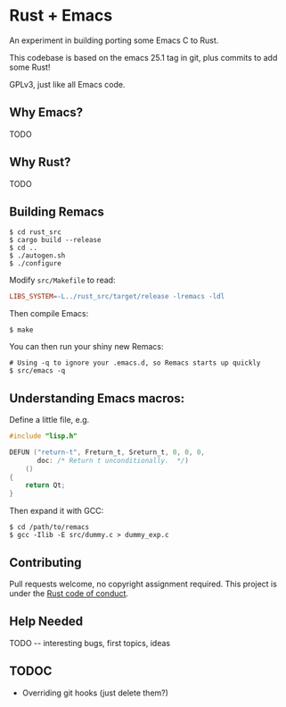 # Rust + Emacs

An experiment in building porting some Emacs C to Rust.

This codebase is based on the emacs 25.1 tag in git, plus commits to
add some Rust!

GPLv3, just like all Emacs code.

## Why Emacs?

TODO

## Why Rust?

TODO

## Building Remacs

```
$ cd rust_src
$ cargo build --release
$ cd ..
$ ./autogen.sh
$ ./configure
```

Modify `src/Makefile` to read:

``` makefile
LIBS_SYSTEM=-L../rust_src/target/release -lremacs -ldl
```

Then compile Emacs:

```
$ make
```

You can then run your shiny new Remacs:

```
# Using -q to ignore your .emacs.d, so Remacs starts up quickly
$ src/emacs -q
```

## Understanding Emacs macros:

Define a little file, e.g.

``` c
#include "lisp.h"

DEFUN ("return-t", Freturn_t, Sreturn_t, 0, 0, 0,
       doc: /* Return t unconditionally.  */)
    ()
{
    return Qt;
}
```

Then expand it with GCC:

```
$ cd /path/to/remacs
$ gcc -Ilib -E src/dummy.c > dummy_exp.c
```

## Contributing

Pull requests welcome, no copyright assignment required. This project is under the
[Rust code of conduct](https://www.rust-lang.org/en-US/conduct.html).

## Help Needed

TODO -- interesting bugs, first topics, ideas

## TODOC

* Overriding git hooks (just delete them?)
